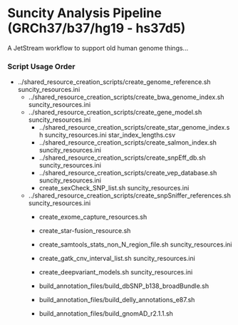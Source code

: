 # Suncity Analysis Pipeline (GRCh37/b37/hg19 - hs37d5)

A JetStream workflow to support old human genome things...

### Script Usage Order
* ../shared_resource_creation_scripts/create_genome_reference.sh suncity_resources.ini
  * ../shared_resource_creation_scripts/create_bwa_genome_index.sh suncity_resources.ini
  * ../shared_resource_creation_scripts/create_gene_model.sh suncity_resources.ini
    * ../shared_resource_creation_scripts/create_star_genome_index.sh suncity_resources.ini star_index_lengths.csv 
    * ../shared_resource_creation_scripts/create_salmon_index.sh suncity_resources.ini 
    * ../shared_resource_creation_scripts/create_snpEff_db.sh suncity_resources.ini 
    * ../shared_resource_creation_scripts/create_vep_database.sh suncity_resources.ini 
    * create_sexCheck_SNP_list.sh suncity_resources.ini
  * ../shared_resource_creation_scripts/create_snpSniffer_references.sh suncity_resources.ini    
    * create_exome_capture_resources.sh
    * create_star-fusion_resource.sh
    * create_samtools_stats_non_N_region_file.sh suncity_resources.ini
    * create_gatk_cnv_interval_list.sh suncity_resources.ini
    * create_deepvariant_models.sh suncity_resources.ini
    
    * build_annotation_files/build_dbSNP_b138_broadBundle.sh
    * build_annotation_files/build_delly_annotations_e87.sh
    * build_annotation_files/build_gnomAD_r2.1.1.sh